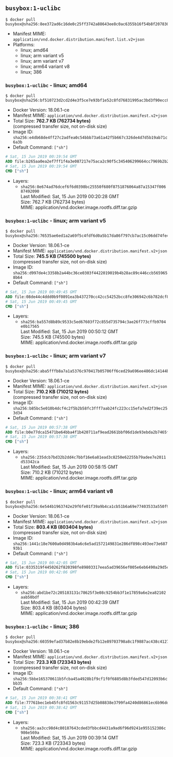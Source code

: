## `busybox:1-uclibc`

```console
$ docker pull busybox@sha256:8ee372ad6c16de0c25ff3742a88643ee8c0ac6355b16f54b8f207830659035e7
```

-	Manifest MIME: `application/vnd.docker.distribution.manifest.list.v2+json`
-	Platforms:
	-	linux; amd64
	-	linux; arm variant v5
	-	linux; arm variant v7
	-	linux; arm64 variant v8
	-	linux; 386

### `busybox:1-uclibc` - linux; amd64

```console
$ docker pull busybox@sha256:bf510723d2cd2d4e3f5ce7e93bf1e52c8fd76831995ac3bd3f90ecc866643aff
```

-	Docker Version: 18.06.1-ce
-	Manifest MIME: `application/vnd.docker.distribution.manifest.v2+json`
-	Total Size: **762.7 KB (762734 bytes)**  
	(compressed transfer size, not on-disk size)
-	Image ID: `sha256:e4db68de4ff27c2adfea0c54bbb73a61a42f5b667c326de4d7d5b19ab71c6a3b`
-	Default Command: `["sh"]`

```dockerfile
# Sat, 15 Jun 2019 00:19:54 GMT
ADD file:b265aa0ea2ef7ff1f4a3e087217e75aca2c90f5c345406299664cc7969b2b28e in / 
# Sat, 15 Jun 2019 00:19:54 GMT
CMD ["sh"]
```

-	Layers:
	-	`sha256:8e674ad76dcef6f6d0398bc25550f680f8751876064a87a15347f00687492090`  
		Last Modified: Sat, 15 Jun 2019 00:20:28 GMT  
		Size: 762.7 KB (762734 bytes)  
		MIME: application/vnd.docker.image.rootfs.diff.tar.gzip

### `busybox:1-uclibc` - linux; arm variant v5

```console
$ docker pull busybox@sha256:76535ae6ed1a2a69f5c4fdf6d0a5b17da86f797cb7ac15c06dd74fe44e454db2
```

-	Docker Version: 18.06.1-ce
-	Manifest MIME: `application/vnd.docker.distribution.manifest.v2+json`
-	Total Size: **745.5 KB (745500 bytes)**  
	(compressed transfer size, not on-disk size)
-	Image ID: `sha256:d997de4c3358b2a44bc36ce0303f4422019019b4b28ac89c446ccb5659658b64`
-	Default Command: `["sh"]`

```dockerfile
# Sat, 15 Jun 2019 00:49:45 GMT
ADD file:08de44c4ddd0b9f0891ea3b437270cc42cc54252bcc8fe306942c6b782dcf8e4 in / 
# Sat, 15 Jun 2019 00:49:45 GMT
CMD ["sh"]
```

-	Layers:
	-	`sha256:ba557d8b89c9533c5ed67603f72c855d735794c3ae26f773cffb9704e0b17565`  
		Last Modified: Sat, 15 Jun 2019 00:50:12 GMT  
		Size: 745.5 KB (745500 bytes)  
		MIME: application/vnd.docker.image.rootfs.diff.tar.gzip

### `busybox:1-uclibc` - linux; arm variant v7

```console
$ docker pull busybox@sha256:aba5fffb8a7a1a5376c970417b05706ff6ced29a696ee486dc14144b7221d9f1
```

-	Docker Version: 18.06.1-ce
-	Manifest MIME: `application/vnd.docker.distribution.manifest.v2+json`
-	Total Size: **710.2 KB (710212 bytes)**  
	(compressed transfer size, not on-disk size)
-	Image ID: `sha256:b85bc5e010b4dcf4c2f5b2b58fc3fff7aab24fc223cc15efa7ed2f39ec253d34`
-	Default Command: `["sh"]`

```dockerfile
# Sat, 15 Jun 2019 00:57:38 GMT
ADD file:b0e77dca15471be64bba4f1b420711af9ead2661bbf06d1de93ebda2b7465f80 in / 
# Sat, 15 Jun 2019 00:57:38 GMT
CMD ["sh"]
```

-	Layers:
	-	`sha256:235dcb7bd32b2dd4c7bbf16e6a81ead3c8250e62255b79adee7e2011d53342ca`  
		Last Modified: Sat, 15 Jun 2019 00:58:15 GMT  
		Size: 710.2 KB (710212 bytes)  
		MIME: application/vnd.docker.image.rootfs.diff.tar.gzip

### `busybox:1-uclibc` - linux; arm64 variant v8

```console
$ docker pull busybox@sha256:6e544b1963742e29f6fe01f39a9b4ca1cb51b6a69e77403533a550f9e5cf6a0c
```

-	Docker Version: 18.06.1-ce
-	Manifest MIME: `application/vnd.docker.distribution.manifest.v2+json`
-	Total Size: **803.4 KB (803404 bytes)**  
	(compressed transfer size, not on-disk size)
-	Image ID: `sha256:1441c18e7600a0d4983b4a6c6e5ad1572149831e286df898c493ee73e68793b1`
-	Default Command: `["sh"]`

```dockerfile
# Sat, 15 Jun 2019 00:42:05 GMT
ADD file:0335319f4450262f820398fe89803317eea5ad39656ef005e6eb6490a29d5c79 in / 
# Sat, 15 Jun 2019 00:42:06 GMT
CMD ["sh"]
```

-	Layers:
	-	`sha256:abd1be72c205183131c78625f3e08c9254bb3f1e17859a6e2ea82102aab50bdf`  
		Last Modified: Sat, 15 Jun 2019 00:42:39 GMT  
		Size: 803.4 KB (803404 bytes)  
		MIME: application/vnd.docker.image.rootfs.diff.tar.gzip

### `busybox:1-uclibc` - linux; 386

```console
$ docker pull busybox@sha256:60359efad37b82e8b19ebde2fb12e89703798a8c1f9887ac438c41279447c627
```

-	Docker Version: 18.06.1-ce
-	Manifest MIME: `application/vnd.docker.distribution.manifest.v2+json`
-	Total Size: **723.3 KB (723343 bytes)**  
	(compressed transfer size, not on-disk size)
-	Image ID: `sha256:5bbe165370611b5fcba45a4928b1f9cf1f0f6885d8b3fded547d12093b6cbb35`
-	Default Command: `["sh"]`

```dockerfile
# Sat, 15 Jun 2019 00:38:41 GMT
ADD file:77761bec1eb45fc8fd1563c91157d25b08838e3799fa4240d86861ec6b96ddb8 in / 
# Sat, 15 Jun 2019 00:38:42 GMT
CMD ["sh"]
```

-	Layers:
	-	`sha256:aa3cc98d4c80187643cded3fbbcd4431a9ad6f96d9241e955152386c986e569a`  
		Last Modified: Sat, 15 Jun 2019 00:39:14 GMT  
		Size: 723.3 KB (723343 bytes)  
		MIME: application/vnd.docker.image.rootfs.diff.tar.gzip
